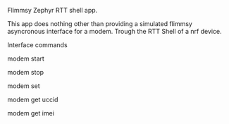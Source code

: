Flimmsy Zephyr RTT shell app.

This app does nothing other than providing a simulated flimmsy asyncronous interface for a modem. Trough the RTT Shell of a nrf device. 

Interface commands

modem start

modem stop

modem set <whatever>

modem get uccid

modem get imei
